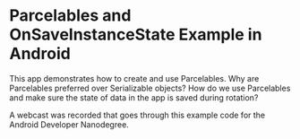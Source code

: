 # Parcelables and OnSaveInstanceState Example in Android

This app demonstrates how to create and use Parcelables. Why are Parcelables preferred over Serializable objects? 
How do we use Parcelables and make sure the state of data in the app is saved during rotation? 

A webcast was recorded that goes through this example code for the Android Developer Nanodegree.
